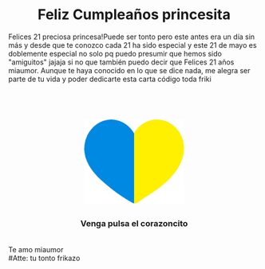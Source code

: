 <h1 align="center">Feliz Cumpleaños princesita</h1>
Felices 21 preciosa princesa!Puede ser tonto pero este antes era un día sin más y desde que te conozco cada 21 ha sido especial
y este 21 de mayo es doblemente especial no solo pq puedo presumir que hemos sido "amiguitos" jajaja si no que también puedo decir
que Felices 21 años miaumor. Aunque te haya conocido en lo que se dice nada, me alegra ser parte de tu vida y poder dedicarte esta carta código toda friki 
<h1 align="center">
  <br>
    <a href="https://www.youtube.com/watch?v=u9raS7-NisU">
    <img src="https://github.com/TuCaballerito/FloresParaLaPrincesita/blob/main/File/blue-heart-a-sign-of-love-free-vector.png" alt="Corazones" width="200"></a>
    <h3 align="center">Venga pulsa el corazoncito</h3>
  <br>
   Te amo miaumor
  <br>
</h1>
#Atte: tu tonto frikazo 
